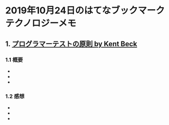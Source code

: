 # 2019年10月24日のはてなブックマークテクノロジーメモ

## 1. [プログラマーテストの原則 by Kent Beck](https://medium.com/waicrew/%E3%83%97%E3%83%AD%E3%82%B0%E3%83%A9%E3%83%9E%E3%83%BC%E3%83%86%E3%82%B9%E3%83%88%E3%81%AE%E5%8E%9F%E5%89%87-by-kent-beck-eac2d10c8f97)

### 1.1 概要

-
-
-

### 1.2 感想

-
-
-
